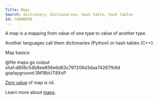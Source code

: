```yaml
---
Title: Maps
Search: dictionary, dictionaries, hash table, hash tables
Id: rd600050
---
```

A map is a mapping from value of one type to value of another type.

Another languages call them dictionaries (Python) or hash tables (C++).

Map basics:

@file maps.go output sha1:d856c54b8ee856e6d63c797206d3daa74267fb9d goplayground:3M18bUT8XvP

[Zero value](a-6069) of map is nil.

Learn more about [maps](ch-732).


